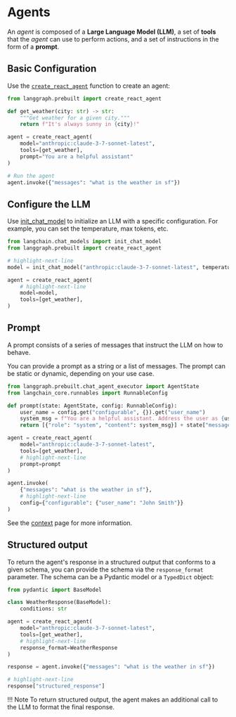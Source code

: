 # Agents

An *agent* is composed of a **Large Language Model (LLM)**, a set of **tools** that the *agent* can use to perform actions, and a
set of instructions in the form of a **prompt**.

## Basic Configuration

Use the [`create_react_agent`](https://python.langchain.com/docs/api_reference/langgraph.prebuilt.chat_agent_executor/#create-react-agent) function to create an agent:

```python
from langgraph.prebuilt import create_react_agent

def get_weather(city: str) -> str:
    """Get weather for a given city."""
    return f"It's always sunny in {city}!"

agent = create_react_agent(
    model="anthropic:claude-3-7-sonnet-latest",
    tools=[get_weather],
    prompt="You are a helpful assistant"
)

# Run the agent
agent.invoke({"messages": "what is the weather in sf"})
```

## Configure the LLM

Use [init_chat_model](https://python.langchain.com/api_reference/langchain/chat_models/langchain.chat_models.base.init_chat_model.html) to initialize an LLM with a specific configuration. For example, you can set the temperature, max tokens, etc.

```python
from langchain.chat_models import init_chat_model
from langgraph.prebuilt import create_react_agent

# highlight-next-line
model = init_chat_model("anthropic:claude-3-7-sonnet-latest", temperature=0)

agent = create_react_agent(
    # highlight-next-line
    model=model,
    tools=[get_weather],
)
```

## Prompt

A prompt consists of a series of messages that instruct the LLM on how to behave. 

You can provide a prompt as a string or a list of messages. The prompt can be static or dynamic, depending on your use case.

```python
from langgraph.prebuilt.chat_agent_executor import AgentState
from langchain_core.runnables import RunnableConfig

def prompt(state: AgentState, config: RunnableConfig):
    user_name = config.get("configurable", {}).get("user_name")
    system_msg = f"You are a helpful assistant. Address the user as {user_name}."
    return [{"role": "system", "content": system_msg}] + state["messages"]

agent = create_react_agent(
    model="anthropic:claude-3-7-sonnet-latest",
    tools=[get_weather],
    # highlight-next-line
    prompt=prompt
)

agent.invoke(
    {"messages": "what is the weather in sf"},
    # highlight-next-line
    config={"configurable": {"user_name": "John Smith"}}
)
```

See the [context](./context.md) page for more information.

## Structured output

To return the agent's response in a structured output that conforms to a given schema, you can provide the schema via the `response_format` parameter. The schema can be a Pydantic model or a `TypedDict` object:

```python
from pydantic import BaseModel

class WeatherResponse(BaseModel):
    conditions: str

agent = create_react_agent(
    model="anthropic:claude-3-7-sonnet-latest",
    tools=[get_weather],
    # highlight-next-line
    response_format=WeatherResponse
)

response = agent.invoke({"messages": "what is the weather in sf"})

# highlight-next-line
response["structured_response"]
```

!!! Note
    To return structured output, the agent makes an additional call to the LLM to format the final response.
